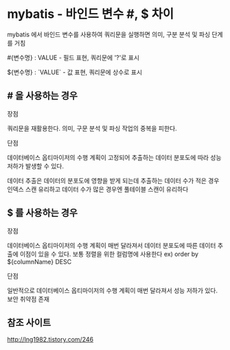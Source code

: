 # mybatis - 바인드 변수 #, $ 차이

mybatis 에서  바인드 변수를 사용하여 쿼리문을 실행하면 의미, 구분 분석 및 파싱 단계를 거침

\#{변수명} : VALUE - 필드 표현, 쿼리문에 '?'로 표시

\${변수명} : \`VALUE\` - 값 표현, 쿼리문에 상수로 표시

## \# 을 사용하는 경우

장점

쿼리문을 재활용한다. 의미, 구문 분석 및 파싱 작업의 중복을 피한다.

단점

데이터베이스 옵티마이저의 수행 계획이 고정되어 추출하는 데이터 분포도에 따라 성능 저하가 발생할 수 있다.

데이터 추출은 데이터의 분포도에 영향을 받게 되는데 추출하는 데이터 수가 적은 경우 인덱스 스캔 유리하고
데이터 수가 많은 경우엔 풀테이블 스캔이 유리하다

## $ 를 사용하는 경우

장점

데이터베이스 옵티마이저의 수행 계획이 매번 달라져서 데이터 분포도에 따른 데이터 추출에 이점이 있을 수 있다.
보통 정렬을 위한 컬럼명에 사용한다 ex) order by \${columnName} DESC

단점

일반적으로 데이터베이스 옵티마이저의 수행 계획이 매번 달라져서 성능 저하가 있다.
보안 취약점 존재

## 참조 사이트
http://lng1982.tistory.com/246
